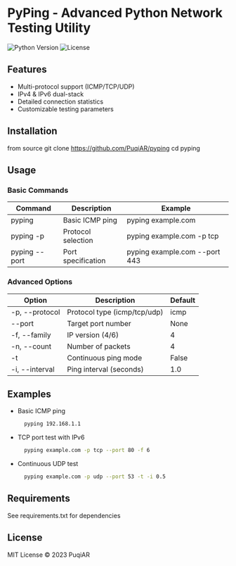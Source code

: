 # PyPing - Advanced Python Network Testing Utility

![Python Version](https://img.shields.io/badge/python-3.7+-blue.svg)
![License](https://img.shields.io/badge/license-MIT-green.svg)

## Features
- Multi-protocol support (ICMP/TCP/UDP)
- IPv4 & IPv6 dual-stack
- Detailed connection statistics
- Customizable testing parameters

## Installation

from source
git clone https://github.com/PuqiAR/pyping
cd pyping

## Usage

### Basic Commands
| Command                     | Description        | Example                       |
| --------------------------- | ------------------ | ----------------------------- |
| pyping <host>               | Basic ICMP ping    | pyping example.com            |
| pyping <host> -p <proto>    | Protocol selection | pyping example.com -p tcp     |
| pyping <host> --port <port> | Port specification | pyping example.com --port 443 |

### Advanced Options
| Option         | Description                  | Default |
| -------------- | ---------------------------- | ------- |
| -p, --protocol | Protocol type (icmp/tcp/udp) | icmp    |
| --port         | Target port number           | None    |
| -f, --family   | IP version (4/6)             | 4       |
| -n, --count    | Number of packets            | 4       |
| -t             | Continuous ping mode         | False   |
| -i, --interval | Ping interval (seconds)      | 1.0     |

## Examples

- Basic ICMP ping
  ```bash
    pyping 192.168.1.1
  ```

- TCP port test with IPv6
  ```bash
    pyping example.com -p tcp --port 80 -f 6
  ```

- Continuous UDP test
  ```bash
    pyping example.com -p udp --port 53 -t -i 0.5
  ```

## Requirements
See requirements.txt for dependencies

## License
MIT License © 2023 PuqiAR
